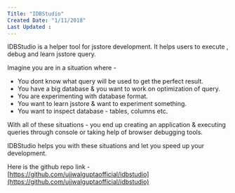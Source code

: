 ```yaml
---
Title: "IDBStudio"
Created Date: "1/11/2018"
Last Updated : 
---
```


IDBStudio is a helper tool for jsstore development. It helps users to execute , debug and learn jsstore query.

Imagine you are in a situation where -

* You dont know what query will be used to get the perfect result.
* You have a big database & you want to work on optimization of query.
* You are experimenting with database format.
* You want to learn jsstore & want to experiment something.
* You want to inspect database - tables, columns etc.
  

With all of these situations - you end up creating an application & executing queries through console or taking help of browser debugging tools. 

IDBStudio helps you with these situations and let you speed up your development.

Here is the github repo link - [https://github.com/ujjwalguptaofficial/idbstudio](https://github.com/ujjwalguptaofficial/idbstudio)



